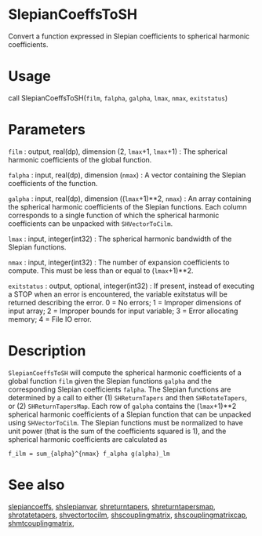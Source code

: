 # SlepianCoeffsToSH

Convert a function expressed in Slepian coefficients to spherical harmonic coefficients.

# Usage

call SlepianCoeffsToSH(`film`, `falpha`, `galpha`, `lmax`, `nmax`, `exitstatus`)

# Parameters

`film` : output, real(dp), dimension (2, `lmax`+1, `lmax`+1)
:   The spherical harmonic coefficients of the global function.

`falpha` : input, real(dp), dimension (`nmax`)
:   A vector containing the Slepian coefficients of the function.

`galpha` : input, real(dp), dimension ((`lmax`+1)**2, `nmax`)
:   An array containing the spherical harmonic coefficients of the Slepian functions. Each column corresponds to a single function of which the spherical harmonic coefficients can be unpacked with `SHVectorToCilm`.

`lmax` : input, integer(int32)
:   The spherical harmonic bandwidth of the Slepian functions.

`nmax` : input, integer(int32)
:   The number of expansion coefficients to compute. This must be less than or equal to (`lmax`+1)\*\*2.

`exitstatus` : output, optional, integer(int32)
:   If present, instead of executing a STOP when an error is encountered, the variable exitstatus will be returned describing the error. 0 = No errors; 1 = Improper dimensions of input array; 2 = Improper bounds for input variable; 3 = Error allocating memory; 4 = File IO error.

# Description

`SlepianCoeffsToSH` will compute the spherical harmonic coefficients of a global function `film` given the Slepian functions `galpha` and the corresponding Slepian coefficients `falpha`. The Slepian functions are determined by a call to either (1) `SHReturnTapers` and then `SHRotateTapers`, or (2) `SHReturnTapersMap`. Each row of `galpha` contains the (`lmax`+1)**2 spherical harmonic coefficients of a Slepian function that can be unpacked using `SHVectorToCilm`. The Slepian functions must be normalized to have unit power (that is the sum of the coefficients squared is 1), and the spherical harmonic coefficients are calculated as

`f_ilm = sum_{alpha}^{nmax} f_alpha g(alpha)_lm`  

# See also

[slepiancoeffs](slepiancoeffs.html), [shslepianvar](shslepianvar.html), [shreturntapers](shreturntapers.html), [shreturntapersmap](shreturntapersmap.html), [shrotatetapers](shrotatetapers.html), [shvectortocilm](shvectortocilm.html), [shscouplingmatrix](shscouplingmatrix.html), [shscouplingmatrixcap](shscouplingmatrixcap.html), [shmtcouplingmatrix](shmtcouplingmatrix.html),
